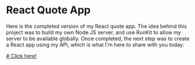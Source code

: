 # React Quote App

Here is the completed version of my React quote app. The idea behind this project was to build my own Node.JS server, and use RunKit to allow my server to be available globally. Once completed, the next step was to create a React app using my API, which is what I'm here to share with you today:

<a href="https://mzagorski-quote-reactapp.netlify.app/" target="_blank"># Click here!</a>
